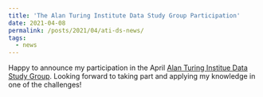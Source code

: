```yaml
---
title: 'The Alan Turing Institute Data Study Group Participation'
date: 2021-04-08
permalink: /posts/2021/04/ati-ds-news/
tags:
  - news
---
```


Happy to announce my participation in the April [Alan Turing Institue Data Study Group](https://www.turing.ac.uk/events/data-study-group-april-2021). 
Looking forward to taking part and applying my knowledge in one of the challenges!
